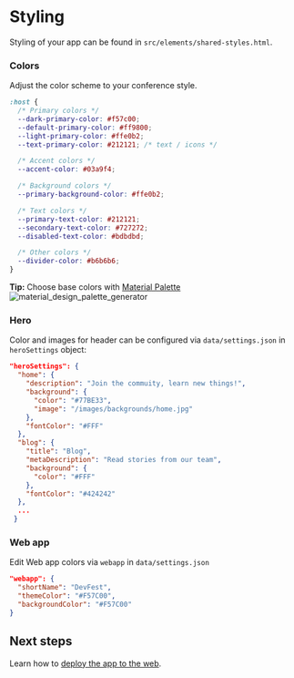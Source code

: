 # Styling

Styling of your app can be found in `src/elements/shared-styles.html`.

### Colors

Adjust the color scheme to your conference style.

```css
:host {
  /* Primary colors */
  --dark-primary-color: #f57c00;
  --default-primary-color: #ff9800;
  --light-primary-color: #ffe0b2;
  --text-primary-color: #212121; /* text / icons */

  /* Accent colors */
  --accent-color: #03a9f4;

  /* Background colors */
  --primary-background-color: #ffe0b2;

  /* Text colors */
  --primary-text-color: #212121;
  --secondary-text-color: #727272;
  --disabled-text-color: #bdbdbd;

  /* Other colors */
  --divider-color: #b6b6b6;
}
```

**Tip:** Choose base colors with [Material Palette][material palette]
![material_design_palette_generator](https://cloud.githubusercontent.com/assets/2954281/17750340/a02f8e76-64ca-11e6-80f0-53392b30f89a.png)

### Hero

Color and images for header can be configured via `data/settings.json` in `heroSettings` object:

```json
"heroSettings": {
  "home": {
    "description": "Join the commuity, learn new things!",
    "background": {
      "color": "#77BE33",
      "image": "/images/backgrounds/home.jpg"
    },
    "fontColor": "#FFF"
  },
  "blog": {
    "title": "Blog",
    "metaDescription": "Read stories from our team",
    "background": {
      "color": "#FFF"
    },
    "fontColor": "#424242"
  },
  ...
 }
```

### Web app

Edit Web app colors via `webapp` in `data/settings.json`

```json
"webapp": {
  "shortName": "DevFest",
  "themeColor": "#F57C00",
  "backgroundColor": "#F57C00"
}
```

## Next steps

Learn how to [deploy the app to the web](04-deploy.md).

[material palette]: https://www.materialpalette.com/
